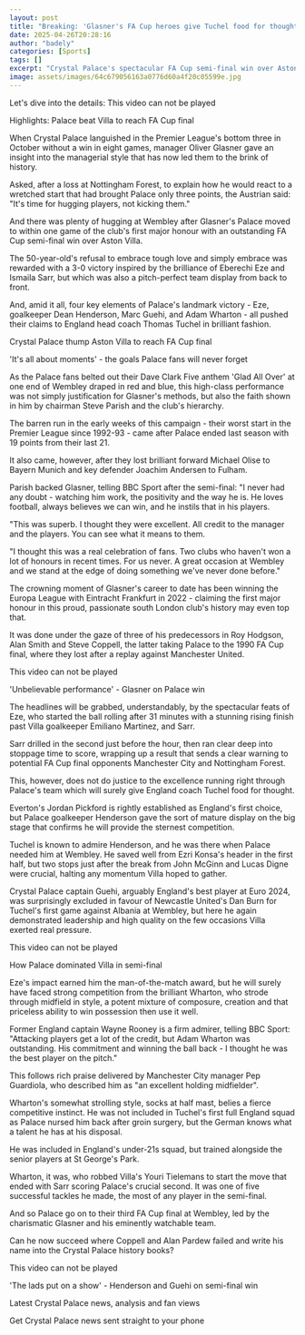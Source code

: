 ```yaml
---
layout: post
title: "Breaking: 'Glasner's FA Cup heroes give Tuchel food for thought'"
date: 2025-04-26T20:28:16
author: "badely"
categories: [Sports]
tags: []
excerpt: "Crystal Palace's spectacular FA Cup semi-final win over Aston Villa must give England boss Thomas Tuchel food for thought, writes Phil McNulty."
image: assets/images/64c679056163a0776d60a4f20c05599e.jpg
---
```


Let's dive into the details: This video can not be played

Highlights: Palace beat Villa to reach FA Cup final

When Crystal Palace languished in the Premier League's bottom three in October without a win in eight games, manager Oliver Glasner gave an insight into the managerial style that has now led them to the brink of history.

Asked, after a loss at Nottingham Forest, to explain how he would react to a wretched start that had brought Palace only three points, the Austrian said: "It's time for hugging players, not kicking them."

And there was plenty of hugging at Wembley after Glasner's Palace moved to within one game of the club's first major honour with an outstanding FA Cup semi-final win over Aston Villa.

The 50-year-old's refusal to embrace tough love and simply embrace was rewarded with a 3-0 victory inspired by the brilliance of Eberechi Eze and Ismaila Sarr, but which was also a pitch-perfect team display from back to front.

And, amid it all, four key elements of Palace's landmark victory - Eze, goalkeeper Dean Henderson, Marc Guehi, and Adam Wharton - all pushed their claims to England head coach Thomas Tuchel in brilliant fashion.

Crystal Palace thump Aston Villa to reach FA Cup final

'It's all about moments' - the goals Palace fans will never forget

As the Palace fans belted out their Dave Clark Five anthem 'Glad All Over' at one end of Wembley draped in red and blue, this high-class performance was not simply justification for Glasner's methods, but also the faith shown in him by chairman Steve Parish and the club's hierarchy.

The barren run in the early weeks of this campaign - their worst start in the Premier League since 1992-93 - came after Palace ended last season with 19 points from their last 21.

It also came, however, after they lost brilliant forward Michael Olise to Bayern Munich and key defender Joachim Andersen to Fulham.

Parish backed Glasner, telling BBC Sport after the semi-final: "I never had any doubt -  watching him work, the positivity and the way he is. He loves football, always believes we can win, and he instils that in his players.

"This was superb. I thought they were excellent. All credit to the manager and the players. You can see what it means to them.

"I thought this was a real celebration of fans. Two clubs who haven't won a lot of honours in recent times. For us never. A great occasion at Wembley and we stand at the edge of doing something we've never done before."

The crowning moment of Glasner's career to date has been winning the Europa League with Eintracht Frankfurt in 2022 - claiming the first major honour in this proud, passionate south London club's history may even top that.

It was done under the gaze of three of his predecessors in Roy Hodgson, Alan Smith and Steve Coppell, the latter taking Palace to the 1990 FA Cup final, where they lost after a replay against Manchester United.

This video can not be played

'Unbelievable performance' - Glasner on Palace win

The headlines will be grabbed, understandably, by the spectacular feats of Eze, who started the ball rolling after 31 minutes with a stunning rising finish past Villa goalkeeper Emiliano Martinez, and Sarr.

Sarr drilled in the second just before the hour, then ran clear deep into stoppage time to score, wrapping up a result that sends a clear warning to potential FA Cup final opponents Manchester City and Nottingham Forest.

This, however, does not do justice to the excellence running right through Palace's team which will surely give England coach Tuchel food for thought.

Everton's Jordan Pickford is rightly established as England's first choice, but Palace goalkeeper Henderson gave the sort of mature display on the big stage that confirms he will provide the sternest competition.

Tuchel is known to admire Henderson, and he was there when Palace needed him at Wembley. He saved well from Ezri Konsa's header in the first half, but two stops just after the break from John McGinn and Lucas Digne were crucial, halting any momentum Villa hoped to gather.

Crystal Palace captain Guehi, arguably England's best player at Euro 2024, was surprisingly excluded in favour of Newcastle United's Dan Burn for Tuchel's first game against Albania at Wembley, but here he again demonstrated leadership and high quality on the few occasions Villa exerted real pressure.

This video can not be played

How Palace dominated Villa in semi-final

Eze's impact earned him the man-of-the-match award, but he will surely have faced strong competition from the brilliant Wharton, who strode through midfield in style, a potent mixture of composure, creation and that priceless ability to win possession then use it well.

Former England captain Wayne Rooney is a firm admirer, telling BBC Sport: "Attacking players get a lot of the credit, but Adam Wharton was outstanding. His commitment and winning the ball back - I thought he was the best player on the pitch."

This follows rich praise delivered by Manchester City manager Pep Guardiola, who described him as "an excellent holding midfielder".

Wharton's somewhat strolling style, socks at half mast, belies a fierce competitive instinct. He was not included in Tuchel's first full England squad as Palace nursed him back after groin surgery, but the German knows what a talent he has at his disposal.

He was included in England's under-21s squad, but trained alongside the senior players at St George's Park.

Wharton, it was, who robbed Villa's Youri Tielemans to start the move that ended with Sarr scoring Palace's crucial second. It was one of five successful tackles he made, the most of any player in the semi-final.

And so Palace go on to their third FA Cup final at Wembley, led by the charismatic Glasner and his eminently watchable team.

Can he now succeed where Coppell and Alan Pardew failed and write his name into the Crystal Palace history books?

This video can not be played

'The lads put on a show' - Henderson and Guehi on semi-final win

Latest Crystal Palace news, analysis and fan views

Get Crystal Palace news sent straight to your phone

